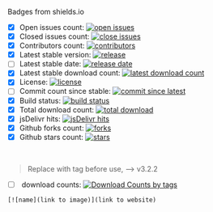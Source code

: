 Badges from shields.io

- [x] Open issues count: [![open issues](https://img.shields.io/github/issues/CeuiLiSA/Pixiv-Shaft?color=brightgreen)](https://github.com/CeuiLiSA/Pixiv-Shaft/issues?q=is%3Aopen+is%3Aissue)
- [x] Closed issues count: [![close issues](https://img.shields.io/github/issues-closed/CeuiLiSA/Pixiv-Shaft?color=red)](https://github.com/CeuiLiSA/Pixiv-Shaft/issues?q=is%3Aissue+is%3Aclosed)
- [x] Contributors count: [![contributors](https://img.shields.io/github/contributors/CeuiLiSA/Pixiv-Shaft)](https://github.com/CeuiLiSA/Pixiv-Shaft/graphs/contributors)
- [x] Latest stable version: [![release](https://img.shields.io/github/v/release/CeuiLiSA/Pixiv-Shaft)](https://github.com/CeuiLiSA/Pixiv-Shaft/releases/latest)
- [ ] Latest stable date: [![release date](https://img.shields.io/github/release-date/CeuiLiSA/pixiv-Shaft)](https://github.com/CeuiLiSA/Pixiv-Shaft/releases/latest)
- [x] Latest stable download count: [![latest download count](https://img.shields.io/github/downloads/CeuiLiSA/Pixiv-Shaft/latest/total?label=download%20count)](https://github.com/CeuiLiSA/Pixiv-Shaft/releases/latest)
- [x] License: [![license](https://img.shields.io/github/license/CeuiLiSA/Pixiv-Shaft)](https://github.com/CeuiLiSA/Pixiv-Shaft/blob/master/LICENSE)
- [ ] Commit count since stable: [![commit since latest](https://img.shields.io/github/commits-since/CeuiLiSA/Pixiv-Shaft/latest/master)](https://github.com/CeuiLiSA/Pixiv-Shaft/graphs/commit-activity)
- [x] Build status: [![build status](https://img.shields.io/github/workflow/status/CeuiLiSA/Pixiv-Shaft/CI)](https://github.com/CeuiLiSA/Pixiv-Shaft/actions)
- [x] Total download count: [![total download](https://img.shields.io/github/downloads/CeuiLiSA/Pixiv-Shaft/total)](https://github.com/CeuiLiSA/Pixiv-Shaft/releases)
- [x] jsDelivr hits: [![jsDelivr hits](https://img.shields.io/jsdelivr/gh/hm/CeuiLiSA/Pixiv-Shaft)](https://cdn.jsdelivr.net/gh/CeuiLiSA/Pixiv-Shaft@master/app/src/main/assets/comment.filter.rule.txt)
- [x] Github forks count: [![forks](https://img.shields.io/github/forks/CeuiLiSA/Pixiv-Shaft?style=social)](https://github.com/CeuiLiSA/Pixiv-Shaft/network/members)
- [x] Github stars count: [![stars](https://img.shields.io/github/stars/CeuiLiSA/Pixiv-Shaft?style=social)](https://github.com/CeuiLiSA/Pixiv-Shaft/stargazers)

<br>

> Replace <tag> with tag before use, <tag> --> v3.2.2
- [ ] <tag> download counts: [![Download Counts by tags](https://img.shields.io/github/downloads/CeuiLiSA/Pixiv-Shaft/<tag>/total)](https://github.com/CeuiLiSA/Pixiv-Shaft/releases/tag/<tag>)

```
[![name](link to image)](link to website)
```

